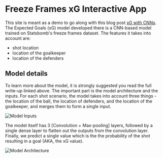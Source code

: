 # Freeze Frames xG Interactive App

This site is meant as a demo to go along with this blog post [xG with CNNs]("https://www.opengoalapp.com/xg-with-cnns-full-study"). The Expected Goals (xG) model developed there is a CNN-based model trained on Statsbomb's freeze frames dataset. The features it takes into account are:

* shot location
* location of the goalkeeper
* location of the defenders

## Model details

To learn more about the model, it is strongly suggested you read the full write-up linked above. The important part is the model architecture and the inputs.
For each shot scenario, the model takes into account three things - the location of the ball, the location of defenders, and the location of the goalkeeper, and merges them to form a single input.

![Model Inputs]("./public/images/model-input.webp")

The model itself has 3 [Convolution + Max-pooling] layers, followed by a single dense layer to flatten out the outputs from the convolution layer. Finally, we predict a single value which is the the probability of the shot resulting in a goal (AKA, the xG value).

![Model Architecture]("./public/images/final_arch.webp")
